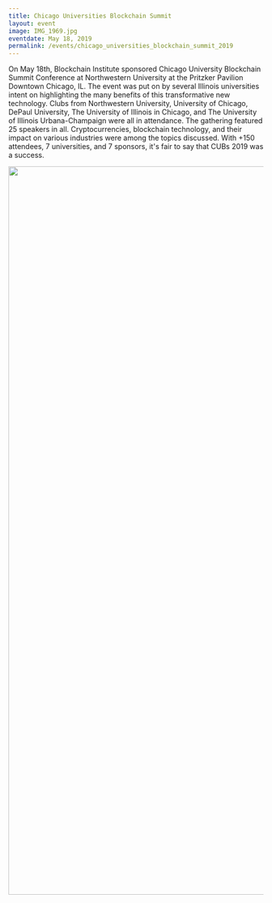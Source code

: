 ```yaml
---
title: Chicago Universities Blockchain Summit
layout: event
image: IMG_1969.jpg
eventdate: May 18, 2019
permalink: /events/chicago_universities_blockchain_summit_2019
---
```

<span style="font-weight: 400;">On May 18th, Blockchain Institute sponsored Chicago University Blockchain Summit Conference at Northwestern University at the Pritzker Pavilion Downtown Chicago, IL. The event was put on by several Illinois universities intent on highlighting the many benefits of this transformative new technology. </span><span style="font-weight: 400;">Clubs from Northwestern University, University of Chicago, DePaul University, The University of Illinois in Chicago, and The University of Illinois Urbana-Champaign were all in attendance. </span><span style="font-weight: 400;"> The gathering featured 25 speakers in all. Cryptocurrencies, blockchain technology, and their impact on various industries were among the topics discussed. With +150 attendees, 7 universities, and 7 sponsors, it's fair to say that CUBs 2019 was a success. </span>

<span style="font-weight: 400;"> </span>

<span style="font-weight: 400;"> <img class="alignnone size-full wp-image-4244" src="https://theblockchaininstitute.org/wp-content/uploads/2019/05/FEEB3910-847B-439C-AE23-0FF1DE047943.jpg" alt="" width="1440" height="1439" /></span>
